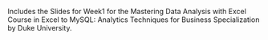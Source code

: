 Includes the Slides for Week1 for the Mastering Data Analysis with Excel Course in Excel to MySQL: Analytics Techniques for Business Specialization by Duke University.
